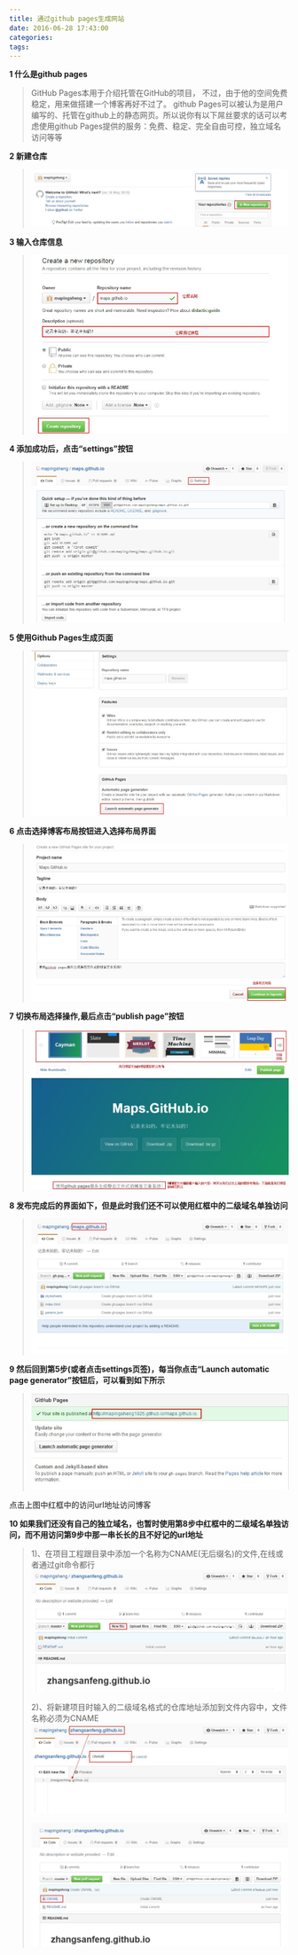 ```yaml
---
title: 通过github pages生成网站
date: 2016-06-28 17:43:00
categories:
tags:
---
```

**1 什么是github pages**
>GitHub Pages本用于介绍托管在GitHub的项目， 不过，由于他的空间免费稳定，用来做搭建一个博客再好不过了。
github Pages可以被认为是用户编写的、托管在github上的静态网页。所以说你有以下屌丝要求的话可以考虑使用github Pages提供的服务：免费、稳定、完全自由可控，独立域名访问等等

**2 新建仓库**
>![Alt text](../images/newRepository.jpg "点击新建仓库")

**3 输入仓库信息**
>![Alt text](../images/inputInfo.jpg "输入仓库信息")

**4 添加成功后，点击“settings”按钮**
>![Alt text](../images/createSucc.jpg "仓库添加成功")

**5 使用Github Pages生成页面**
>![Alt text](../images/useGitPages.jpg "使用gitHub pages生服务")

**6 点击选择博客布局按钮进入选择布局界面**
>![Alt text](../images/selectLayout.jpg "选择样式布局") 

**7 切换布局选择操作,最后点击“publish page”按钮**
>![Alt text](../images/succblog.jpg "切换布局选择操作")

**8 发布完成后的界面如下，但是此时我们还不可以使用红框中的二级域名单独访问**
>![Alt text](../images/publishSuccess.jpg "发布成功")

**9 然后回到第5步(或者点击settings页签)，每当你点击“Launch automatic page generator”按钮后，可以看到如下所示**
>![Alt text](../images/fagnwen.jpg "点击访问url地址访问博客")
<p>点击上图中红框中的访问url地址访问博客

**10 如果我们还没有自己的独立域名，也暂时使用第8步中红框中的二级域名单独访问，而不用访问第9步中那一串长长的且不好记的url地址**
>1)、在项目工程跟目录中添加一个名称为CNAME(无后缀名)的文件,在线或者通过git命令都行
>![Alt text](../images/tianjiagitfile.jpg)
>
>2)、将新建项目时输入的二级域名格式的仓库地址添加到文件内容中，文件名称必须为CNAME
>![Alt text](../images/gitaddFile.jpg)
>
>![Alt text](../images/cname.jpg)